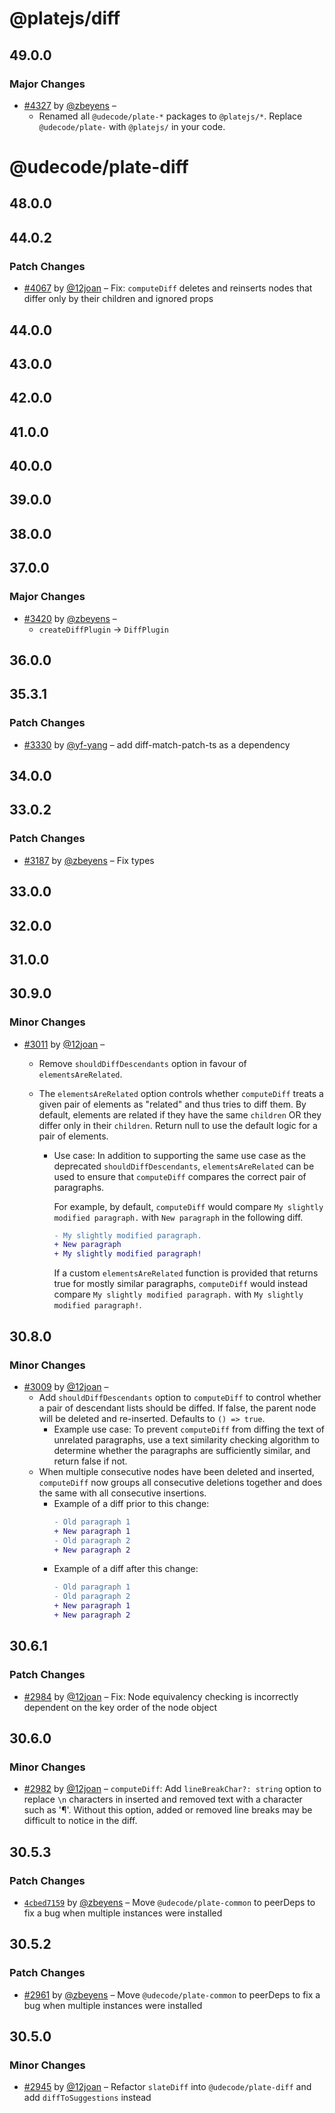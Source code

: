# @platejs/diff

## 49.0.0

### Major Changes

- [#4327](https://github.com/udecode/plate/pull/4327) by [@zbeyens](https://github.com/zbeyens) –
  - Renamed all `@udecode/plate-*` packages to `@platejs/*`. Replace `@udecode/plate-` with `@platejs/` in your code.


# @udecode/plate-diff

## 48.0.0

## 44.0.2

### Patch Changes

- [#4067](https://github.com/udecode/plate/pull/4067) by [@12joan](https://github.com/12joan) – Fix: `computeDiff` deletes and reinserts nodes that differ only by their children and ignored props

## 44.0.0

## 43.0.0

## 42.0.0

## 41.0.0

## 40.0.0

## 39.0.0

## 38.0.0

## 37.0.0

### Major Changes

- [#3420](https://github.com/udecode/plate/pull/3420) by [@zbeyens](https://github.com/zbeyens) –
  - `createDiffPlugin` -> `DiffPlugin`

## 36.0.0

## 35.3.1

### Patch Changes

- [#3330](https://github.com/udecode/plate/pull/3330) by [@yf-yang](https://github.com/yf-yang) – add diff-match-patch-ts as a dependency

## 34.0.0

## 33.0.2

### Patch Changes

- [#3187](https://github.com/udecode/plate/pull/3187) by [@zbeyens](https://github.com/zbeyens) – Fix types

## 33.0.0

## 32.0.0

## 31.0.0

## 30.9.0

### Minor Changes

- [#3011](https://github.com/udecode/plate/pull/3011) by [@12joan](https://github.com/12joan) –

  - Remove `shouldDiffDescendants` option in favour of `elementsAreRelated`.
  - The `elementsAreRelated` option controls whether `computeDiff` treats a given pair of elements as "related" and thus tries to diff them. By default, elements are related if they have the same `children` OR they differ only in their `children`. Return null to use the default logic for a pair of elements.

    - Use case: In addition to supporting the same use case as the deprecated `shouldDiffDescendants`, `elementsAreRelated` can be used to ensure that `computeDiff` compares the correct pair of paragraphs.

      For example, by default, `computeDiff` would compare `My slightly modified paragraph.` with `New paragraph` in the following diff.

      ```diff
      - My slightly modified paragraph.
      + New paragraph
      + My slightly modified paragraph!
      ```

      If a custom `elementsAreRelated` function is provided that returns true for mostly similar paragraphs, `computeDiff` would instead compare `My slightly modified paragraph.` with `My slightly modified paragraph!`.

## 30.8.0

### Minor Changes

- [#3009](https://github.com/udecode/plate/pull/3009) by [@12joan](https://github.com/12joan) –
  - Add `shouldDiffDescendants` option to `computeDiff` to control whether a pair of descendant lists should be diffed. If false, the parent node will be deleted and re-inserted. Defaults to `() => true`.
    - Example use case: To prevent `computeDiff` from diffing the text of unrelated paragraphs, use a text similarity checking algorithm to determine whether the paragraphs are sufficiently similar, and return false if not.
  - When multiple consecutive nodes have been deleted and inserted, `computeDiff` now groups all consecutive deletions together and does the same with all consecutive insertions.
    - Example of a diff prior to this change:
      ```diff
      - Old paragraph 1
      + New paragraph 1
      - Old paragraph 2
      + New paragraph 2
      ```
    - Example of a diff after this change:
      ```diff
      - Old paragraph 1
      - Old paragraph 2
      + New paragraph 1
      + New paragraph 2
      ```

## 30.6.1

### Patch Changes

- [#2984](https://github.com/udecode/plate/pull/2984) by [@12joan](https://github.com/12joan) – Fix: Node equivalency checking is incorrectly dependent on the key order of the node object

## 30.6.0

### Minor Changes

- [#2982](https://github.com/udecode/plate/pull/2982) by [@12joan](https://github.com/12joan) – `computeDiff`: Add `lineBreakChar?: string` option to replace `\n` characters in inserted and removed text with a character such as '¶'. Without this option, added or removed line breaks may be difficult to notice in the diff.

## 30.5.3

### Patch Changes

- [`4cbed7159`](https://github.com/udecode/plate/commit/4cbed7159d51f7427051686e45bcf2a8899aeede) by [@zbeyens](https://github.com/zbeyens) – Move `@udecode/plate-common` to peerDeps to fix a bug when multiple instances were installed

## 30.5.2

### Patch Changes

- [#2961](https://github.com/udecode/plate/pull/2961) by [@zbeyens](https://github.com/zbeyens) – Move `@udecode/plate-common` to peerDeps to fix a bug when multiple instances were installed

## 30.5.0

### Minor Changes

- [#2945](https://github.com/udecode/plate/pull/2945) by [@12joan](https://github.com/12joan) – Refactor `slateDiff` into `@udecode/plate-diff` and add `diffToSuggestions` instead

